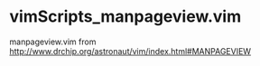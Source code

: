 vimScripts_manpageview.vim
==========================

manpageview.vim from http://www.drchip.org/astronaut/vim/index.html#MANPAGEVIEW